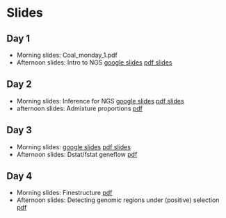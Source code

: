 # Slides

## Day 1
- Morning slides: Coal_monday_1.pdf
- Afternoon slides: Intro to NGS [google slides](https://docs.google.com/presentation/d/1EUWLjXgWE8kbWWQc2kwF-5uKVrfajbf6-Pi9iO1SqDE/edit?usp=sharing)  [pdf slides](summer2024_day_1_Intro_to_NGS.pdf)

## Day 2
- Morning slides: Inference for NGS [google slides](https://docs.google.com/presentation/d/1zsZi7icgr5jd8CQsj37Ei2rU0kd0Keh9LCb3LIGtA9U/edit?usp=sharing) [pdf slides](summer2024_day_2_NGS_inference.pdf)
- afternoon slides: Admixture proportions [pdf](summer2024_day2_popstructureandadmixture.pdf)

## Day 3
- Morning slides: [google slides](https://docs.google.com/presentation/d/12SUaX4G_cR5VPUufTcCFmvsUQSHFpqjVtYCK4EUA_ZY/edit?usp=sharing) [pdf slides](summer2024-PCA.pdf)
- Afternoon slides: Dstat/fstat geneflow [pdf](f_stats.pdf)

## Day 4
- Morning slides: Finestructure [pdf](ChromoPainterFineSTRUCTURELecture.pdf)
- Afternoon slides: Detecting genomic regions under (positive) selection [pdf]()
